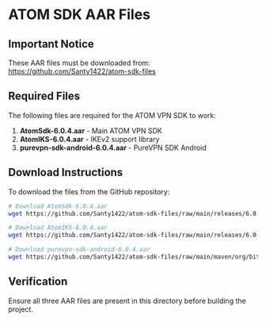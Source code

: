 # ATOM SDK AAR Files

## Important Notice
These AAR files must be downloaded from: https://github.com/Santy1422/atom-sdk-files

## Required Files
The following files are required for the ATOM VPN SDK to work:

1. **AtomSdk-6.0.4.aar** - Main ATOM VPN SDK
2. **AtomIKS-6.0.4.aar** - IKEv2 support library  
3. **purevpn-sdk-android-6.0.4.aar** - PureVPN SDK Android

## Download Instructions
To download the files from the GitHub repository:

```bash
# Download AtomSdk-6.0.4.aar
wget https://github.com/Santy1422/atom-sdk-files/raw/main/releases/6.0.4/AtomSdk-6.0.4.aar

# Download AtomIKS-6.0.4.aar  
wget https://github.com/Santy1422/atom-sdk-files/raw/main/releases/6.0.4/AtomIKS-6.0.4.aar

# Download purevpn-sdk-android-6.0.4.aar
wget https://github.com/Santy1422/atom-sdk-files/raw/main/maven/org/bitbucket/purevpn/purevpn-sdk-android/6.0.4/purevpn-sdk-android-6.0.4.aar
```

## Verification
Ensure all three AAR files are present in this directory before building the project.